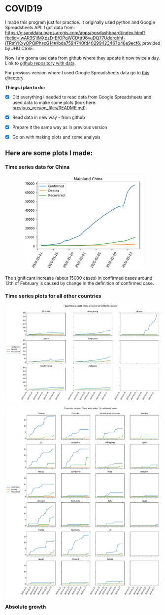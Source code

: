 # COVID19

I made this program just for practice. It originally used python and Google Spreadsheets API. I got data from: https://gisanddata.maps.arcgis.com/apps/opsdashboard/index.html?fbclid=IwAR3S1IMXpzD-EfOPqWCDttt96vuDQ77Uddrqhhf-iTRmYKxyOPQlPhsxG14#/bda7594740fd40299423467b48e9ecf6, provided by JHU CSSE.

Now I am gonna use data from github where they update it now twice a day.
Link to [github repository with data](https://github.com/CSSEGISandData/COVID-19).

For previous version where I used Google Spreadsheets data go to [this directory](../previous_version_files).

**Things i plan to do:**
- [x] Did everything I needed to read data from Google Spreadsheets and used data to make some plots (look here: [previous_version_files/README.md](../previous_version_files/README.md)).
- [x] Read data in new way - from github
- [x] Prepare it the same way as in previous version
- [x] Go on with making plots and some analysis


<h2>Here are some plots I made:</h2>

<h3>Time series data for China</h3>
<p align="center">
<img src="img/china.png">
</p>

The significant increase (about 15000 cases) in confirmed cases around 13th of February is caused by change in the definition of confirmed case.

<h3>Time series plots for all other countries</h3>

<p align="center">
<img src="img/rest_over_limit.png">
</p>

<p align="center">
<img src="img/rest_under_limit.png">
</p>

<h3>Absolute growth</h3>
<p align="center>
<img src="img/abs_growth.png">
</p>